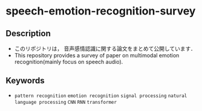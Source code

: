 # speech-emotion-recognition-survey
## Description
- このリポジトリは， 音声感情認識に関する論文をまとめて公開しています．
- This repository provides a survey of paper on multimodal emotion recognition(mainly focus on speech audio).

## Keywords
- ```pattern recognition``` ```emotion recognition``` ```signal processing``` ```natural language processing``` ```CNN``` ```RNN``` ```transformer```
